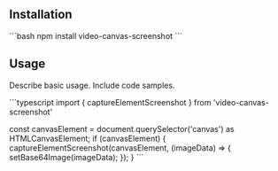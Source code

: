 ## Installation

\`\`\`bash
npm install video-canvas-screenshot
\`\`\`

## Usage

Describe basic usage. Include code samples.

\`\`\`typescript
import { captureElementScreenshot } from 'video-canvas-screenshot'

const canvasElement = document.querySelector('canvas') as HTMLCanvasElement;
if (canvasElement) {
  captureElementScreenshot(canvasElement, (imageData) => {
    setBase64Image(imageData);
  });
}
\`\`\`